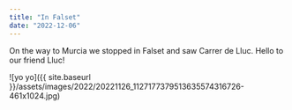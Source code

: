 ```yaml
---
title: "In Falset"
date: "2022-12-06"
---
```


On the way to Murcia we stopped in Falset and saw Carrer de Lluc. Hello to our friend Lluc!

![yo yo]({{ site.baseurl }}/assets/images/2022/20221126_1127177379513635574316726-461x1024.jpg)
